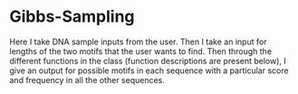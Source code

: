 # Gibbs-Sampling
Here I take DNA sample inputs from the user. Then I take an input for lengths of the two motifs that the user wants to find. Then through the different functions in the class (function descriptions are present below), I give an output for possible motifs in each sequence with a particular score and frequency in all the other sequences.

